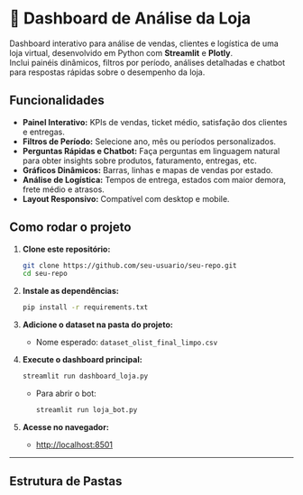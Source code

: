 # 🛒 Dashboard de Análise da Loja

Dashboard interativo para análise de vendas, clientes e logística de uma loja virtual, desenvolvido em Python com **Streamlit** e **Plotly**.  
Inclui painéis dinâmicos, filtros por período, análises detalhadas e chatbot para respostas rápidas sobre o desempenho da loja.

## Funcionalidades

- **Painel Interativo:** KPIs de vendas, ticket médio, satisfação dos clientes e entregas.
- **Filtros de Período:** Selecione ano, mês ou períodos personalizados.
- **Perguntas Rápidas e Chatbot:** Faça perguntas em linguagem natural para obter insights sobre produtos, faturamento, entregas, etc.
- **Gráficos Dinâmicos:** Barras, linhas e mapas de vendas por estado.
- **Análise de Logística:** Tempos de entrega, estados com maior demora, frete médio e atrasos.
- **Layout Responsivo:** Compatível com desktop e mobile.

## Como rodar o projeto

1. **Clone este repositório:**
    ```bash
    git clone https://github.com/seu-usuario/seu-repo.git
    cd seu-repo
    ```
2. **Instale as dependências:**
    ```bash
    pip install -r requirements.txt
    ```
3. **Adicione o dataset na pasta do projeto:**
    - Nome esperado: `dataset_olist_final_limpo.csv`

4. **Execute o dashboard principal:**
    ```bash
    streamlit run dashboard_loja.py
    ```
    - Para abrir o bot:
      ```bash
      streamlit run loja_bot.py
      ```

5. **Acesse no navegador:**  
    - [http://localhost:8501](http://localhost:8501)

---

## Estrutura de Pastas

